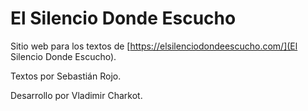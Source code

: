 # El Silencio Donde Escucho

Sitio web para los textos de [https://elsilenciodondeescucho.com/](El Silencio Donde Escucho).

Textos por Sebastián Rojo.

Desarrollo por Vladimir Charkot.

